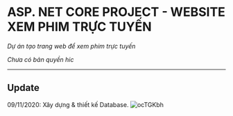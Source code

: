 # ASP. NET CORE PROJECT - WEBSITE XEM PHIM TRỰC TUYẾN

_Dự án tạo trang web để xem phim trực tuyến_

_Chưa có bản quyền hic_

-----
## Update
09/11/2020: Xây dựng & thiết kế Database.
![ocTGKbh](https://user-images.githubusercontent.com/70925557/98498821-6e7d6c00-227a-11eb-9c84-647ea50a50ff.png)

